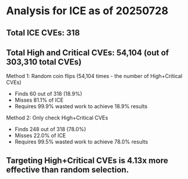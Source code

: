 # Analysis for ICE as of 20250728

## Total ICE CVEs: 318
## Total High and Critical CVEs: 54,104 (out of 303,310 total CVEs)

Method 1: Random coin flips (54,104 times - the number of High+Critical CVEs)
  - Finds 60 out of 318 (18.9%)
  - Misses 81.1% of ICE
  - Requires 99.9% wasted work to achieve 18.9% results

Method 2: Only check High+Critical CVEs
  - Finds 248 out of 318 (78.0%)
  - Misses 22.0% of ICE
  - Requires 99.5% wasted work to achieve 78.0% results

## Targeting High+Critical CVEs is 4.13x more effective than random selection.
